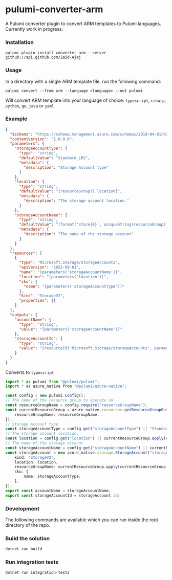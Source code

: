 # pulumi-converter-arm

A Pulumi converter plugin to convert ARM templates to Pulumi languages. Currently work in progress.

### Installation

```
pulumi plugin install converter arm --server github://api.github.com/Zaid-Ajaj
```

### Usage
In a directory with a single ARM template file, run the following command:
```
pulumi convert --from arm --language <language> --out pulumi
```
Will convert ARM template into your language of choice: `typescript`, `csharp`, `python`, `go`, `java` or `yaml`

### Example
```json
{
  "$schema": "https://schema.management.azure.com/schemas/2019-04-01/deploymentTemplate.json#",
  "contentVersion": "1.0.0.0",
  "parameters": {
    "storageAccountType": {
      "type": "string",
      "defaultValue": "Standard_LRS",
      "metadata": {
        "description": "Storage Account type"
      }
    },
    "location": {
      "type": "string",
      "defaultValue": "[resourceGroup().location]",
      "metadata": {
        "description": "The storage account location."
      }
    },
    "storageAccountName": {
      "type": "string",
      "defaultValue": "[format('store{0}', uniqueString(resourceGroup().id))]",
      "metadata": {
        "description": "The name of the storage account"
      }
    }
  },
  "resources": [
    {
      "type": "Microsoft.Storage/storageAccounts",
      "apiVersion": "2022-09-01",
      "name": "[parameters('storageAccountName')]",
      "location": "[parameters('location')]",
      "sku": {
        "name": "[parameters('storageAccountType')]"
      },
      "kind": "StorageV2",
      "properties": {}
    }
  ],
  "outputs": {
    "accountName": {
      "type": "string",
      "value": "[parameters('storageAccountName')]"
    },
    "storageAccountId": {
      "type": "string",
      "value": "[resourceId('Microsoft.Storage/storageAccounts', parameters('storageAccountName'))]"
    }
  }
}
```
Converts to `typescript`
```typescript
import * as pulumi from "@pulumi/pulumi";
import * as azure_native from "@pulumi/azure-native";

const config = new pulumi.Config();
// The name of the resource group to operate on
const resourceGroupName = config.require("resourceGroupName");
const currentResourceGroup = azure_native.resources.getResourceGroupOutput({
    resourceGroupName: resourceGroupName,
});
// Storage Account type
const storageAccountType = config.get("storageAccountType") || "Standard_LRS";
// The storage account location.
const location = config.get("location") || currentResourceGroup.apply(currentResourceGroup => currentResourceGroup.location);
// The name of the storage account
const storageAccountName = config.get("storageAccountName") || currentResourceGroup.apply(currentResourceGroup => `store${currentResourceGroup.id}`);
const storageAccount = new azure_native.storage.StorageAccount("storageAccount", {
    kind: "StorageV2",
    location: location,
    resourceGroupName: currentResourceGroup.apply(currentResourceGroup => currentResourceGroup.name),
    sku: {
        name: storageAccountType,
    },
});
export const accountName = storageAccountName;
export const storageAccountId = storageAccount.id;
```

### Development

The following commands are available which you can run inside the root directory of the repo.

### Build the solution

```bash
dotnet run build 
```

### Run integration tests
```bash
dotnet run integration-tests
```
